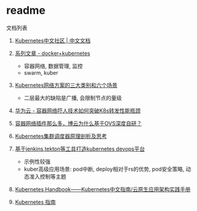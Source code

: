 # readme

文档列表

1. [Kubernetes中文社区 | 中文文档](http://docs.kubernetes.org.cn/)

2. [系列文章 - docker+kubernetes](https://mp.weixin.qq.com/s/7o8QxGydMTUe4Q7Tz46Diw)
    - 容器网络, 数据管理, 监控
    - swarm, kuber

3. [Kubernetes网络方案的三大类别和六个场景](https://sq.163yun.com/blog/article/223878660638527488)
    - 二层最大的缺陷是广播, 会限制节点的量级

4. [华为云 - 容器网络吓人技术如何突破K8s转发性能瓶颈](https://bbs.huaweicloud.com/blogs/7cdf0680747e11e89fc57ca23e93a89f)
5. [容器网络插件那么多，博云为什么基于OVS深度自研？](http://blog.itpub.net/69923336/viewspace-2651696/)

6. [Kubernetes集群调度器原理剖析及思考](http://blog.itpub.net/69908804/viewspace-2639995/)

7. [基于jenkins,tekton等工具打造kubernetes devops平台](https://www.cnblogs.com/tylerzhou/p/10969041.html)
    - 示例性较强
    - kuber高级应用场景: pod中断, deploy相对于rs的优势, pod安全策略, 动态准入控制等主题

8. [Kubernetes Handbook——Kubernetes中文指南/云原生应用架构实践手册](https://jimmysong.io/kubernetes-handbook/)

9. [Kubernetes 指南](https://www.wenjiangs.com/docs/kubernetes-handbook)


